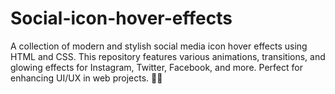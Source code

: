 # Social-icon-hover-effects
A collection of modern and stylish social media icon hover effects using HTML and CSS. This repository features various animations, transitions, and glowing effects for Instagram, Twitter, Facebook, and more. Perfect for enhancing UI/UX in web projects. 🚀✨
